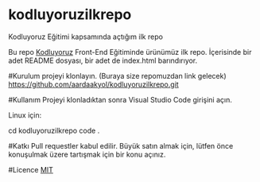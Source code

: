 # kodluyoruzilkrepo
Kodluyoruz Eğitimi kapsamında açtığım ilk repo


Bu repo [Kodluyoruz](https://www.kodluyoruz.org/) Front-End Eğitiminde ürünümüz ilk repo. İçerisinde bir adet README dosyası, bir adet de index.html barındırıyor.



#Kurulum
projeyi klonlayın. (Buraya size repomuzdan link gelecek)
https://github.com/aardaakyol/kodluyoruzilkrepo.git


#Kullanım
Projeyi klonladıktan sonra Visual Studio Code girişini açın.

Linux için:

cd kodluyoruzilkrepo
code .


#Katkı
Pull requestler kabul edilir. Büyük satın almak için, lütfen önce konuşulmak üzere tartışmak için bir konu açınız.

#Licence
[MIT](https://choosealicense.com/licenses/mit/)